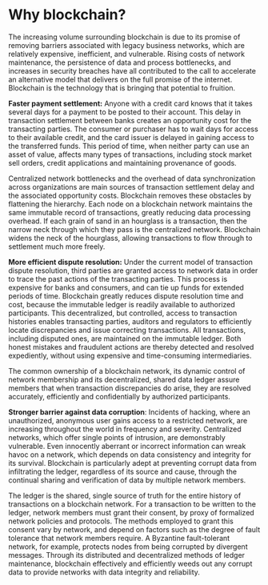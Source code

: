 # Why blockchain?

The increasing volume surrounding blockchain is due to its promise
of removing barriers associated with legacy business networks, which are
relatively expensive, inefficient, and vulnerable. Rising costs of network
maintenance, the persistence of data and process bottlenecks, and increases in
security breaches have all contributed to the call to accelerate an alternative
model that delivers on the full promise of the internet. Blockchain is the
technology that is bringing that potential to fruition.

**Faster payment settlement:** Anyone with a credit card knows that it takes
several days for a payment to be posted to their account. This delay in
transaction settlement between banks creates an opportunity cost for the
transacting parties. The consumer or purchaser has to wait days for access to
their available credit, and the card issuer is delayed in gaining access to the
transferred funds. This period of time, when neither party can use an asset
of value, affects many types of transactions, including stock market sell
orders, credit applications and maintaining provenance of goods.

Centralized network bottlenecks and the overhead of data synchronization across
organizations are main sources of transaction settlement delay and the
associated opportunity costs. Blockchain removes these obstacles by flattening
the hierarchy. Each node on a blockchain network maintains the same immutable
record of transactions, greatly reducing data processing overhead. If each
grain of sand in an hourglass is a transaction, then the narrow neck through
which they pass is the centralized network. Blockchain widens the neck of the
hourglass, allowing transactions to flow through to settlement much more freely.

**More efficient dispute resolution:** Under the current model of transaction
dispute resolution, third parties are granted access to network data in order
to trace the past actions of the transacting parties. This process is
expensive for banks and consumers, and can tie up funds for extended periods of
time. Blockchain greatly reduces dispute resolution time and cost, because the
immutable ledger is readily available to authorized participants. This
decentralized, but controlled, access to transaction histories enables
transacting parties, auditors and regulators to efficiently locate
discrepancies and issue correcting transactions. All transactions, including
disputed ones, are maintained on the immutable ledger. Both honest mistakes and
fraudulent actions are thereby detected and resolved expediently, without
using expensive and time-consuming intermediaries.

The common ownership of a blockchain network, its dynamic control of network
membership and its decentralized, shared data ledger assure members that when
transaction discrepancies do arise, they are resolved accurately, efficiently
and confidentially by authorized participants.

**Stronger barrier against data corruption**: Incidents of hacking, where an
unauthorized, anonymous user gains access to a restricted network, are
increasing throughout the world in frequency and severity. Centralized
networks, which offer single points of intrusion, are demonstrably vulnerable.
Even innocently aberrant or incorrect information can wreak havoc on a network,
which depends on data consistency and integrity for its survival. Blockchain is
particularly adept at preventing corrupt data from infiltrating the ledger,
regardless of its source and cause, through the continual sharing and
verification of data by multiple network members.

The ledger is the shared, single source of truth for the entire history of
transactions on a blockchain network. For a transaction to be written to the
ledger, network members must grant their consent, by proxy of formalized
network policies and protocols. The methods employed to grant this consent vary
by network, and depend on factors such as the degree of fault tolerance that
network members require. A Byzantine fault-tolerant network, for example,
protects nodes from being corrupted by divergent messages. Through its
distributed and decentralized methods of ledger maintenance, blockchain
effectively and efficiently weeds out any corrupt data to provide networks with
data integrity and reliability.
